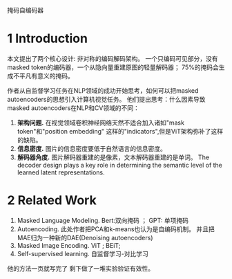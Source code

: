 掩码自编码器

# 1 Introduction 
本文提出了两个核心设计: 非对称的编码解码架构。 一个只编码可见部分，没有masked token的编码器，一个从隐向量重建原图的轻量解码器； 75%的掩码会生成不平凡有意义的掩码。 

作者从自监督学习任务在NLP领域的成功开始思考，如何可以把masked autoencoders的思想引入计算机视觉任务。 他们提出思考：什么因素导致masked autoencoders在NLP和CV领域的不同：
1. **架构问题.** 在视觉领域卷积神经网络天然不适合加入诸如"mask token"和"position embedding" 这样的"indicators",但是ViT架构弥补了这样的缺陷。
2. **信息密度.** 图片的信息密度要低于自然语言的信息密度。
3. **解码器角度.** 图片解码器重建的是像素，文本解码器重建的是单词。 The decoder design plays a key role in determining the semantic level of the learned latent representations.


# 2 Related Work 

1. Masked Language Modeling. Bert:双向掩码  ； GPT: 单项掩码
2. Autoencoding. 此处作者把PCA和k-means也认为是自编码机制。 并且把MAE归为一种新的DAE(Denoising autoencoders)
3. Masked Image Encoding. ViT ; BEiT; 
4. Self-supervised learning. 自监督学习-对比学习




他的方法一页就写完了 剩下做了一堆实验验证有效性。 

